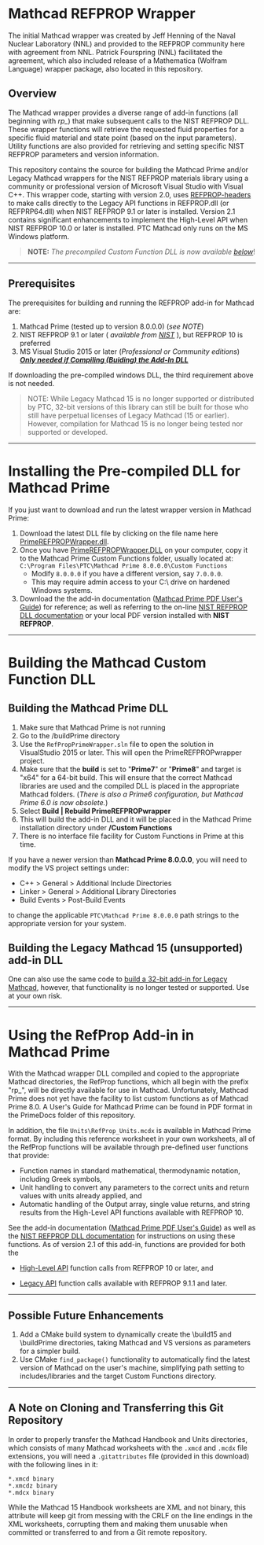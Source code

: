 # Mathcad REFPROP Wrapper

The initial Mathcad wrapper was created by Jeff Henning of the Naval Nuclear Laboratory (NNL) and provided to the REFPROP community here with agreement from NNL.  Patrick Fourspring (NNL) facilitated the agreement, which also included release of a Mathematica (Wolfram Language) wrapper package, also located in this repository.

## Overview

The Mathcad wrapper provides a diverse range of add-in functions (all beginning with *rp_*) that make subsequent calls to the NIST REFPROP DLL.  These wrapper functions will retrieve the requested fluid properties for a specific fluid material and state point (based on the input parameters).  Utility functions are also provided for retrieving and setting specific NIST REFPROP parameters and version information.

This repository contains the source for building the Mathcad Prime and/or Legacy Mathcad wrappers for the NIST REFPROP materials library using a community or professional version of Microsoft Visual Studio with Visual C++.   This wrapper code, starting with version 2.0, uses [REFPROP-headers](https://github.com/CoolProp/REFPROP-headers) to make calls directly to the Legacy API functions in REFPROP.dll (or REFPRP64.dll) when NIST REFPROP 9.1 or later is installed.  Version 2.1 contains significant enhancements to implement the High-Level API when NIST REFPROP 10.0 or later is installed.  PTC Mathcad only runs on the MS Windows platform. 

> **NOTE:** _The precompiled Custom Function DLL is now available [below](#installing-the-pre-compiled-dll-for-mathcad-prime)_!

------

## Prerequisites

The prerequisites for building and running the REFPROP add-in for Mathcad are:  
  
1. Mathcad Prime (tested up to version 8.0.0.0) (_see NOTE_)
2. NIST REFPROP 9.1 or later ( _available from [NIST](https://www.nist.gov/srd/refprop)_ ), but REFPROP 10 is preferred
3. MS Visual Studio 2015 or later (_Professional or Community editions_)  
    **_<u>Only needed if Compiling (Buiding) the Add-In DLL</u>_**

If downloading the pre-compiled windows DLL, the third requirement above is not needed.

> NOTE: While Legacy Mathcad 15 is no longer supported or distributed by PTC, 32-bit versions of this library can still be built for those who still have perpetual licenses of Legacy Mathcad (15 or earlier). However, compilation for Mathcad 15 is no longer being tested nor supported or  developed.  

------

# Installing the Pre-compiled DLL for Mathcad Prime

If you just want to download and run the latest wrapper version in Mathcad Prime:

1. Download the latest DLL file by clicking on the file name here [PrimeREFPROPWrapper.dll](https://nist-srd.s3.amazonaws.com/SRD23/MathCAD/PrimeREFPROPWrapper.dll).
2. Once you have [PrimeREFPROPWrapper.DLL](https://nist-srd.s3.amazonaws.com/SRD23/MathCAD/PrimeREFPROPWrapper.dll) on your computer, copy it to the Mathcad Prime Custom Functions folder, usually located at: `C:\Program Files\PTC\Mathcad Prime 8.0.0.0\Custom Functions`  
    - Modify `8.0.0.0` if you have a different version, say `7.0.0.0`.  
    - This may require admin access to your C:\ drive on hardened Windows systems.
3. Download the the add-in documentation ([Mathcad Prime PDF User's Guide](./PrimeDocs/PrimeManual.pdf)) for reference; as well as referring to the on-line [NIST REFPROP DLL documentation](https://refprop-docs.readthedocs.io/en/latest/DLL/index.html) or your local PDF version installed with **NIST REFPROP**.

------

# Building the Mathcad Custom Function DLL

## Building the **Mathcad Prime** DLL

1. Make sure that Mathcad Prime is not running
2. Go to the /buildPrime directory
3. Use the `RefPropPrimeWrapper.sln` file to open the solution in VisualStudio 2015 or later.  This will open the PrimeREFPROPwrapper project. 
4. Make sure that the **build** is set to "**Prime7**" or "**Prime8**" and target is "x64" for a 64-bit build.  This will ensure that the correct Mathcad libraries are used and the compiled DLL is placed in the appropriate Mathcad folders. (_There is also a Prime6 configuration, but Mathcad Prime 6.0 is now obsolete._)
5. Select **Build | Rebuild PrimeREFPROPwrapper**
6. This will build the add-in DLL and it will be placed in the Mathcad Prime installation directory under **/Custom Functions**
7. There is no interface file facility for Custom Functions in Prime at this time.

If you have a newer version than **Mathcad Prime 8.0.0.0**, you will need to modify the VS project settings under: 
- C++ > General > Additional Include Directories
- Linker > General > Additional Library Directories
- Build Events > Post-Build Events  

to change the applicable `PTC\Mathcad Prime 8.0.0.0` path strings to the appropriate version for your system.

## Building the **Legacy Mathcad 15** (unsupported) add-in DLL

One can also use the same code to [build a 32-bit add-in for Legacy Mathcad](BuildLegacyMathcadDLL.md), however, that functionality is no longer tested or supported.  Use at your own risk.

------

# Using the RefProp Add-in in Mathcad Prime

With the Mathcad wrapper DLL compiled and copied to the appropriate Mathcad directories, the RefProp functions, which all begin with the prefix "rp_", will be directly available for use in Mathcad.  Unfortunately, Mathcad Prime does not yet have the facility to list custom functions as of Mathcad Prime 8.0.  A User's Guide for Mathcad Prime can be found in PDF format in the PrimeDocs folder of this repository.
  
In addition, the file `Units\RefProp_Units.mcdx` is available in Mathcad Prime format.  By including this reference worksheet in your own worksheets, all of the RefProp functions will be available through pre-defined user functions that provide:
- Function names in standard mathematical, thermodynamic notation, including Greek symbols,
- Unit handling to convert any parameters to the correct units and return values with units already applied, and
- Automatic handling of the Output array, single value returns, and string results from the High-Level API functions available with REFPROP 10.

See the add-in documentation ([Mathcad Prime PDF User's Guide](./PrimeDocs/PrimeManual.pdf)) as well as the [NIST REFPROP DLL documentation](https://refprop-docs.readthedocs.io/en/latest/DLL/index.html) for instructions on using these functions.  As of version 2.1 of this add-in, functions are provided for both the

* [High-Level API](High-LevelAPI.md) function calls from REFPROP 10 or later, and  

* [Legacy API](LegacyAPI.md) function calls available with REFPROP 9.1.1 and later.

------
## Possible Future Enhancements

1. Add a CMake build system to dynamically create the \build15 and \buildPrime directories, taking Mathcad and VS versions as parameters for a simpler build.
2. Use CMake `find_package()` functionality to automatically find the latest version of Mathcad on the user's machine, simplifying path setting to includes/libraries and the target Custom Functions directory.

------

## A Note on Cloning and Transferring this Git Repository

In order to properly transfer the Mathcad Handbook and Units directories, which consists of many Mathcad worksheets with the `.xmcd` and `.mcdx` file extensions, you will need a `.gitattributes` file (provided in this download) with the following lines in it:  

    *.xmcd binary
    *.xmcdz binary
    *.mdcx binary

While the Mathcad 15 Handbook worksheets are XML and not binary, this attribute will keep git from messing with the CRLF on the line endings in the XML worksheets, corrupting them and making them unusable when committed or transferred to and from a Git remote repository.	

